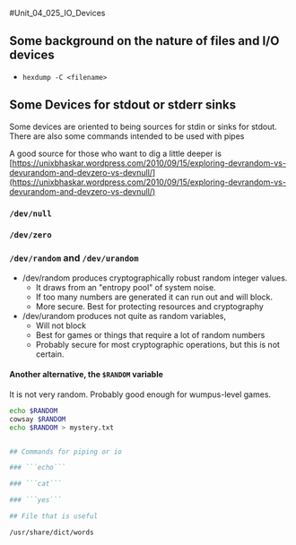 #Unit_04_025_IO_Devices

## Some background on the nature of files and I/O devices

* ```hexdump -C <filename>```


## Some Devices for stdout or stderr sinks

Some devices are oriented to being sources for stdin or sinks for stdout.  There are also some commands intended to be used with pipes

A good source for those who want to dig a little deeper is [https://unixbhaskar.wordpress.com/2010/09/15/exploring-devrandom-vs-devurandom-and-devzero-vs-devnull/](https://unixbhaskar.wordpress.com/2010/09/15/exploring-devrandom-vs-devurandom-and-devzero-vs-devnull/)

### ```/dev/null```

### ```/dev/zero```

### ```/dev/random``` and  ```/dev/urandom```

* /dev/random produces cryptographically robust random integer values.  
  * It draws from an "entropy pool" of system noise.  
  * If too many numbers are generated it can run out and will block.
  * More secure.  Best for protecting resources and cryptography
* /dev/urandom produces not quite as random variables, 
  * Will not block
  * Best for games or things that require a lot of random numbers
  * Probably secure for most cryptographic operations, but this is not certain.

#### Another alternative, the ```$RANDOM``` variable

It is not very random.  Probably good enough for wumpus-level games.

```bash
echo $RANDOM
cowsay $RANDOM
echo $RANDOM > mystery.txt


## Commands for piping or io

### ```echo```

### ```cat```

### ```yes```

## File that is useful

/usr/share/dict/words